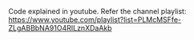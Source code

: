 Code explained in youtube. Refer the channel playlist: https://www.youtube.com/playlist?list=PLMcMSFfe-ZLgABBbNA91O4RILznXDaAkb